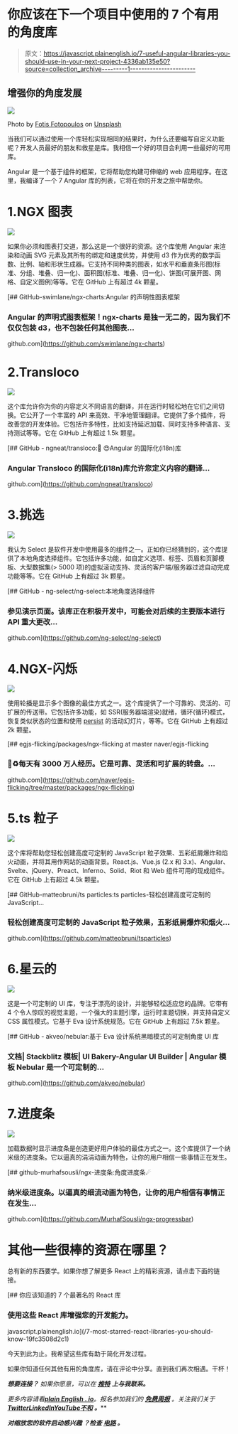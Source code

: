 # 你应该在下一个项目中使用的 7 个有用的角度库

> 原文：<https://javascript.plainenglish.io/7-useful-angular-libraries-you-should-use-in-your-next-project-4336ab135e50?source=collection_archive---------1----------------------->

## 增强你的角度发展

![](img/24831e3f2c5b032df49c301ebc9fa117.png)

Photo by [Fotis Fotopoulos](https://unsplash.com/@ffstop?utm_source=unsplash&utm_medium=referral&utm_content=creditCopyText) on [Unsplash](https://unsplash.com/s/photos/programming?utm_source=unsplash&utm_medium=referral&utm_content=creditCopyText)

当我们可以通过使用一个库轻松实现相同的结果时，为什么还要编写自定义功能呢？开发人员最好的朋友和救星是库。我相信一个好的项目会利用一些最好的可用库。

Angular 是一个基于组件的框架，它将帮助您构建可伸缩的 web 应用程序。在这里，我编译了一个 7 Angular 库的列表，它将在你的开发之旅中帮助你。

# 1.NGX 图表

![](img/908ea6188a1edb3c44cf949ddca3b39f.png)

如果你必须和图表打交道，那么这是一个很好的资源。这个库使用 Angular 来渲染和动画 SVG 元素及其所有的绑定和速度优势，并使用 d3 作为优秀的数学函数、比例、轴和形状生成器。它支持不同种类的图表，如水平和垂直条形图(标准、分组、堆叠、归一化)、面积图(标准、堆叠、归一化)、饼图(可展开图、网格、自定义图例)等等。它在 GitHub 上有超过 4k 颗星。

[](https://github.com/swimlane/ngx-charts) [## GitHub-swimlane/ngx-charts:Angular 的声明性图表框架

### Angular 的声明式图表框架！ngx-charts 是独一无二的，因为我们不仅仅包装 d3，也不包装任何其他图表…

github.com](https://github.com/swimlane/ngx-charts) 

# 2.Transloco

![](img/2471dab1d6695b827f9098d212df90cb.png)

这个库允许你为你的内容定义不同语言的翻译，并在运行时轻松地在它们之间切换。它公开了一个丰富的 API 来高效、干净地管理翻译。它提供了多个插件，将改善您的开发体验。它包括许多特性，比如支持延迟加载、同时支持多种语言、支持测试等等。它在 GitHub 上有超过 1.5k 颗星。

[](https://github.com/ngneat/transloco) [## GitHub - ngneat/transloco:🚀 😍Angular 的国际化(i18n)库

### Angular Transloco 的国际化(i18n)库允许您定义内容的翻译…

github.com](https://github.com/ngneat/transloco) 

# 3.挑选

![](img/b55e460aeb3ae8acb9a92f7b93737c67.png)

我认为 Select 是软件开发中使用最多的组件之一。正如你已经猜到的，这个库提供了本地角度选择组件。它包括许多功能，如自定义选项、标签、页眉和页脚模板、大型数据集(> 5000 项)的虚拟滚动支持、灵活的客户端/服务器过滤自动完成功能等等。它在 GitHub 上有超过 3k 颗星。

[](https://github.com/ng-select/ng-select) [## GitHub - ng-select/ng-select:本地角度选择组件

### 参见演示页面。该库正在积极开发中，可能会对后续的主要版本进行 API 重大更改…

github.com](https://github.com/ng-select/ng-select) 

# 4.NGX-闪烁

![](img/790d35c3868dc2075fcdf6cfdeb92f75.png)

使用轮播是显示多个图像的最佳方式之一。这个库提供了一个可靠的、灵活的、可扩展的传送带。它包括许多功能，如 SSR(服务器端渲染)就绪，循环(循环)模式，恢复类似状态的位置和使用 [persist](https://naver.github.io/egjs-persist/) 的活动幻灯片，等等。它在 GitHub 上有超过 2k 颗星。

[](https://github.com/naver/egjs-flicking/tree/master/packages/ngx-flicking) [## egjs-flicking/packages/ngx-flicking at master naver/egjs-flicking

### 🎠♻️每天有 3000 万人经历。它是可靠、灵活和可扩展的转盘。…

github.com](https://github.com/naver/egjs-flicking/tree/master/packages/ngx-flicking) 

# 5.ts 粒子

![](img/e63f843173af8f18f6f8b784aa0458be.png)

这个库将帮助您轻松创建高度可定制的 JavaScript 粒子效果、五彩纸屑爆炸和焰火动画，并将其用作网站的动画背景。React.js、Vue.js (2.x 和 3.x)、Angular、Svelte、jQuery、Preact、Inferno、Solid、Riot 和 Web 组件可用的现成组件。它在 GitHub 上有超过 4.5k 颗星。

[](https://github.com/matteobruni/tsparticles) [## GitHub-matteobruni/ts particles:ts particles-轻松创建高度可定制的 JavaScript…

### 轻松创建高度可定制的 JavaScript 粒子效果，五彩纸屑爆炸和烟火…

github.com](https://github.com/matteobruni/tsparticles) 

# 6.星云的

![](img/ff0f739d835d6b9520eb763c9f52e143.png)

这是一个可定制的 UI 库，专注于漂亮的设计，并能够轻松适应您的品牌。它带有 4 个令人惊叹的视觉主题，一个强大的主题引擎，运行时主题切换，并支持自定义 CSS 属性模式。它基于 Eva 设计系统规范。它在 GitHub 上有超过 7.5k 颗星。

[](https://github.com/akveo/nebular) [## GitHub - akveo/nebular:基于 Eva 设计系统黑暗模式的可定制角度 UI 库

### 文档| Stackblitz 模板| UI Bakery-Angular UI Builder | Angular 模板 Nebular 是一个可定制的…

github.com](https://github.com/akveo/nebular) 

# 7.进度条

![](img/149f1d2210bbf1c8117e8bc03177c6d6.png)

加载数据时显示进度条是创造更好用户体验的最佳方式之一。这个库提供了一个纳米级的进度条。它以逼真的涓涓动画为特色，让你的用户相信一些事情正在发生。

[](https://github.com/MurhafSousli/ngx-progressbar) [## github-murhafsousli/ngx-进度条:角度进度条☄

### 纳米级进度条。以逼真的细流动画为特色，让你的用户相信有事情正在发生…

github.com](https://github.com/MurhafSousli/ngx-progressbar) 

# 其他一些很棒的资源在哪里？

总有新的东西要学。如果你想了解更多 React 上的精彩资源，请点击下面的链接。

[](/7-most-starred-react-libraries-you-should-know-19fc3508d2c1) [## 你应该知道的 7 个最著名的 React 库

### 使用这些 React 库增强您的开发能力。

javascript.plainenglish.io](/7-most-starred-react-libraries-you-should-know-19fc3508d2c1) 

今天到此为止。我希望这些库有助于简化开发过程。

如果你知道任何其他有用的角度库，请在评论中分享。直到我们再次相遇。干杯！

***想要连接？*** *如果你愿意，可以在* [***推特***](https://twitter.com/FarhanTanvirBD) ***上与我联系。***

*更多内容请看*[***plain English . io***](https://plainenglish.io/)*。报名参加我们的* [***免费周报***](http://newsletter.plainenglish.io/) *。关注我们关于*[***Twitter***](https://twitter.com/inPlainEngHQ)[***LinkedIn***](https://www.linkedin.com/company/inplainenglish/)*[***YouTube***](https://www.youtube.com/channel/UCtipWUghju290NWcn8jhyAw)*[***不和***](https://discord.gg/GtDtUAvyhW) ***。*****

*****对缩放您的软件启动感兴趣*** *？检查* [***电路***](https://circuit.ooo?utm=publication-post-cta) *。***